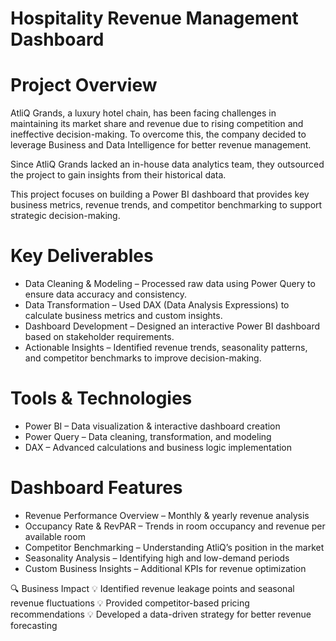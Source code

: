 # Hospitality Revenue Management Dashboard
# Project Overview
AtliQ Grands, a luxury hotel chain, has been facing challenges in maintaining its market share and revenue due to rising competition and ineffective decision-making. To overcome this, the company decided to leverage Business and Data Intelligence for better revenue management.

Since AtliQ Grands lacked an in-house data analytics team, they outsourced the project to gain insights from their historical data.

This project focuses on building a Power BI dashboard that provides key business metrics, revenue trends, and competitor benchmarking to support strategic decision-making.

# Key Deliverables
- Data Cleaning & Modeling – Processed raw data using Power Query to ensure data accuracy and consistency.
- Data Transformation – Used DAX (Data Analysis Expressions) to calculate business metrics and custom insights.
- Dashboard Development – Designed an interactive Power BI dashboard based on stakeholder requirements.
- Actionable Insights – Identified revenue trends, seasonality patterns, and competitor benchmarks to improve decision-making.

# Tools & Technologies
- Power BI – Data visualization & interactive dashboard creation
- Power Query – Data cleaning, transformation, and modeling
- DAX – Advanced calculations and business logic implementation

# Dashboard Features
- Revenue Performance Overview – Monthly & yearly revenue analysis
- Occupancy Rate & RevPAR – Trends in room occupancy and revenue per available room
- Competitor Benchmarking – Understanding AtliQ’s position in the market
- Seasonality Analysis – Identifying high and low-demand periods
- Custom Business Insights – Additional KPIs for revenue optimization

🔍 Business Impact
💡 Identified revenue leakage points and seasonal revenue fluctuations
💡 Provided competitor-based pricing recommendations
💡 Developed a data-driven strategy for better revenue forecasting
